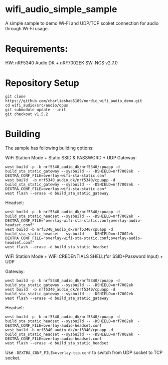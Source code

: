 # wifi_audio_simple_sample

A simple sample to demo Wi-Fi and UDP/TCP scoket connection for audio through Wi-Fi usage.

# Requirements:

HW: nRF5340 Audio DK + nRF7002EK
SW: NCS v2.7.0

# Repository Setup

```
git clone https://github.com/charlieshao5189/nordic_wifi_audio_demo.git
cd wifi_audio/src/audio/opus
git submodule update --init
git checkout v1.5.2
```

# Building
The sample has following building options:

WiFi Station Mode + Static SSID & PASSWORD + UDP
Gateway:

```
west build -p -b nrf5340_audio_dk/nrf5340/cpuapp -d build_sta_static_gateway --sysbuild -- -DSHIELD=nrf7002ek  -DEXTRA_CONF_FILE=overlay-wifi-sta-static.conf
west build  -b nrf5340_audio_dk/nrf5340/cpuapp -d build_sta_static_gateway --sysbuild -- -DSHIELD=nrf7002ek  -DEXTRA_CONF_FILE=overlay-wifi-sta-static.conf 
west flash --erase -d build_sta_static_gateway
```
Headset:

```
west build -p -b nrf5340_audio_dk/nrf5340/cpuapp -d build_sta_static_headset --sysbuild -- -DSHIELD=nrf7002ek  -DEXTRA_CONF_FILE="overlay-wifi-sta-static.conf;overlay-audio-headset.conf"
west build -b nrf5340_audio_dk/nrf5340/cpuapp -d build_sta_static_headset --sysbuild -- -DSHIELD=nrf7002ek  -DEXTRA_CONF_FILE="overlay-wifi-sta-static.conf;overlay-audio-headset.conf"
west flash --erase -d build_sta_static_headset

```

WiFi Station Mode + WiFi CREDENTIALS SHELL(for SSID+Password Input) + UDP

Gateway:

```
west build -p -b nrf5340_audio_dk/nrf5340/cpuapp -d build_sta_static_gateway --sysbuild -- -DSHIELD=nrf7002ek   
west build  -b nrf5340_audio_dk/nrf5340/cpuapp -d build_sta_static_gateway --sysbuild -- -DSHIELD=nrf7002ek   
west flash --erase -d build_sta_static_gateway
```

Headset:

```
west build -p -b nrf5340_audio_dk/nrf5340/cpuapp -d build_sta_static_headset --sysbuild -- -DSHIELD=nrf7002ek  -DEXTRA_CONF_FILE=overlay-audio-headset.conf
west build -b nrf5340_audio_dk/nrf5340/cpuapp -d build_sta_static_headset --sysbuild -- -DSHIELD=nrf7002ek  -DEXTRA_CONF_FILE=overlay-audio-headset.conf
west flash --erase -d build_sta_static_headset
```

Use `-DEXTRA_CONF_FILE=overlay-tcp.conf` to switch from UDP socket to TCP socket.